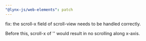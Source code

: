 ```yaml
---
"@lynx-js/web-elements": patch
---
```


fix: the scroll-x field of scroll-view needs to be handled correctly.

Before this, scroll-x of '' would result in no scrolling along x-axis.

